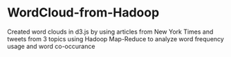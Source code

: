 # WordCloud-from-Hadoop
Created word clouds in d3.js by using articles from New York Times and tweets from 3 topics using Hadoop Map-Reduce to analyze word frequency usage and word co-occurance
